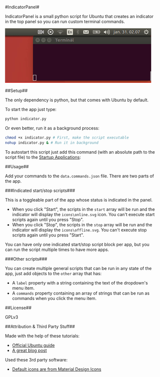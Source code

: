 #IndicatorPanel#

IndicatorPanel is a small python script for Ubuntu that creates an indicator in the top panel so you can run custom terminal commands.

![IndicatorPanel demo](demo.gif)

##Setup##

The only dependency is python, but that comes with Ubuntu by default.

To start the app just type:

```sh
python indicator.py
```

Or even better, run it as a background process:

```sh
chmod +x indicator.py # First, make the script executable
nohup indicator.py & # Run it in background
```

To autostart this script just add this command (with an absolute path to the script file) to the [Startup Applications](https://help.ubuntu.com/16.04/ubuntu-help/startup-applications.html):

##Usage##

Add your commands to the `data.commands.json` file. There are two parts of the app.

###Indicated start/stop scripts###

This is a toggleable part of the app whose status is indicated in the panel.

- When you click "Start", the scripts in the `start` array will be run and the indicator will display the `icons\online.svg` icon. You can't execute start scripts again until you press "Stop".
- When you click "Stop", the scripts in the `stop` array will be run and the indicator will display the `icons\offline.svg`. You can't execute stop scripts again until you press "Start".

You can have only one indicated start/stop script block per app, but you can run the script multiple times to have more apps.

###Other scripts###

You can create multiple general scripts that can be run in any state of the app, just add objects to the `other` array that has:

- A `label` property with a string containing the text of the dropdown's menu item.
- A `commands` property containing an array of strings that can be run as commands when you click the menu item.

##License##

GPLv3

##Attribution & Third Party Stuff##

Made with the help of these tutorials:

- [Official Ubuntu guide](https://wiki.ubuntu.com/DesktopExperienceTeam/ApplicationIndicators#Python_version)
- [A great blog post](http://candidtim.github.io/appindicator/2014/09/13/ubuntu-appindicator-step-by-step.html)

Used these 3rd party software:

- [Default icons are from Material Design Icons](https://github.com/google/material-design-icons/)